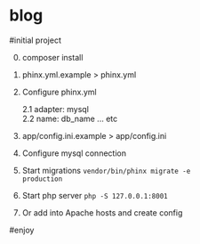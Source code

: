 # blog

#initial project

0. composer install
1. phinx.yml.example > phinx.yml
2. Configure phinx.yml
    
    2.1 adapter: mysql\
    2.2 name: db_name ... etc
    
3. app/config.ini.example > app/config.ini
4. Configure mysql connection
5. Start migrations <code>vendor/bin/phinx migrate -e production</code>
6. Start php server <code>php -S 127.0.0.1:8001</code>
7. Or add into Apache hosts and create config

#enjoy
